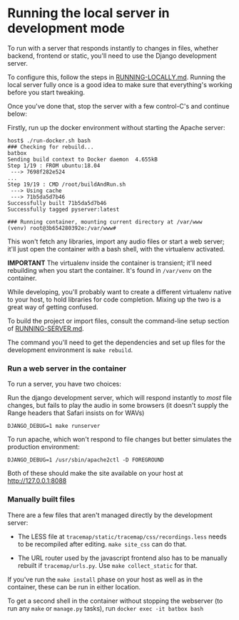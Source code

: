Running the local server in development mode
============================================

To run with a server that responds instantly to changes in files, whether
backend, frontend or static, you'll need to use the Django development server.

To configure this, follow the steps in [RUNNING-LOCALLY.md](RUNNING-LOCALLY.md). 
Running the local server fully once is a good idea to make sure that everything's 
working before you start tweaking.

Once you've done that, stop the server with a few control-C's and continue below:

Firstly, run up the docker environment without starting the Apache server:

    host$ ./run-docker.sh bash
    ### Checking for rebuild...
    batbox
    Sending build context to Docker daemon  4.655kB
    Step 1/19 : FROM ubuntu:18.04
     ---> 7698f282e524
    ...
    Step 19/19 : CMD /root/buildAndRun.sh
     ---> Using cache
     ---> 71b5da5d7b46
    Successfully built 71b5da5d7b46
    Successfully tagged pyserver:latest
    
    ### Running container, mounting current directory at /var/www
    (venv) root@3b654280392e:/var/www# 

This won't fetch any libraries, import any audio files or start a web server; 
it'll just open the container with a bash shell, with the virtualenv activated.

**IMPORTANT** The virtualenv inside the container is transient; it'll need rebuilding 
when you start the container. It's found in `/var/venv` on the container. 

While developing, you'll probably want to create a different virtualenv native to your
host, to hold libraries for code completion. Mixing up the two is a great way of getting 
confused.

To build the project or import files, consult the command-line setup section of
 [RUNNING-SERVER.md](RUNNING-SERVER.md#command-line-setup).
 
The command you'll need to get the dependencies and set up files for the development 
environment is `make rebuild`.
  
### Run a web server in the container 
 
To run a server, you have two choices:

Run the django development server, which will respond instantly to *most* file
changes, but fails to play the audio in some browsers (it doesn't supply the Range
headers that Safari insists on for WAVs) 
 
    DJANGO_DEBUG=1 make runserver
 
To run apache, which won't respond to file changes but better simulates the production 
environment:

    DJANGO_DEBUG=1 /usr/sbin/apache2ctl -D FOREGROUND
    
Both of these should make the site available on your host at http://127.0.0.1:8088

### Manually built files

There are a few files that aren't managed directly by the development server:

- The LESS file at `tracemap/static/tracemap/css/recordings.less` needs to be recompiled
after editing. `make site_css` can do that.

- The URL router used by the javascript frontend also has to be manually rebuilt if 
`tracemap/urls.py`.  Use `make collect_static` for that.

If you've run the `make install` phase on your host as well as in the container,
these can be run in either location. 

To get a second shell in the container without stopping the webserver 
(to run any `make` or `manage.py` tasks), run `docker exec -it batbox bash`

